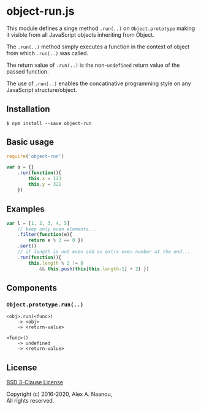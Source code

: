 # object-run.js

This module defines a singe method `.run(..)` on `Object.prototype` making 
it visible from all JavaScript objects inheriting from Object.

The `.run(..)` method simply executes a function in the context of object 
from which `.run(..)` was called.

The return value of `.run(..)` is the non-`undefined` return value of the
passed function.

The use of `.run(..)` enables the concatinative programming style on any
JavaScript structure/object.


## Installation

```shell
$ npm install --save object-run
```

## Basic usage

```javascript
require('object-run')
```

```javascript
var o = {}
	.run(function(){
		this.x = 123
		this.y = 321
	})
```

## Examples

```javascript
var l = [1, 2, 3, 4, 5]
	// keep only even elements...
	.filter(function(e){
		return e % 2 == 0 })
	.sort()
	// if length is not even add an extra even number at the end...
	.run(function(){
		this.length % 2 != 0
			&& this.push(this[this.length-1] + 2) })
```



## Components

### `Object.prototype.run(..)`

```
<obj>.run(<func>)
	-> <obj>
	-> <return-value>
```

```
<func>()
	-> undefined
	-> <return-value>
```


## License

[BSD 3-Clause License](./LICENSE)

Copyright (c) 2016-2020, Alex A. Naanou,  
All rights reserved.


<!-- vim:set ts=4 sw=4 spell : -->

